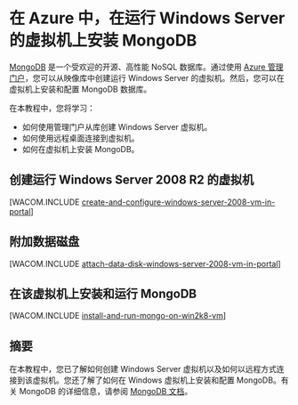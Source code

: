 <properties linkid="manage-windows-common-task-mongodb-vm" urlDisplayName="Install MongoDB" pageTitle="在 Windows Server 虚拟机上安装 MongoDB" metaKeywords="Azure vm, Azure MongoDB, Azure remote desktop" description="了解如何使用 Windows Server 2008 R2 创建 Azure 虚拟机，然后使用远程桌面安装 MongoDB。" metaCanonical="" services="virtual-machines" documentationCenter="" title="在 Azure 中，在运行 Windows Server 的虚拟机上安装 MongoDB" authors="kathydav" solutions="" manager="jeffreyg" editor="tysonn" />
<tags ms.service="virtual-machines"
    ms.date=""
    wacn.date=""
    />

# 在 Azure 中，在运行 Windows Server 的虚拟机上安装 MongoDB

[MongoDB][MongoDB] 是一个受欢迎的开源、高性能 NoSQL 数据库。通过使用 [Azure 管理门户][Azure 管理门户]，您可以从映像库中创建运行 Windows Server 的虚拟机。然后，您可以在虚拟机上安装和配置 MongoDB 数据库。

在本教程中，您将学习：

-   如何使用管理门户从库创建 Windows Server 虚拟机。
-   如何使用远程桌面连接到虚拟机。
-   如何在虚拟机上安装 MongoDB。

## 创建运行 Windows Server 2008 R2 的虚拟机

[WACOM.INCLUDE [create-and-configure-windows-server-2008-vm-in-portal](../includes/create-and-configure-windows-server-2008-vm-in-portal.md)]

## 附加数据磁盘

[WACOM.INCLUDE [attach-data-disk-windows-server-2008-vm-in-portal](../includes/attach-data-disk-windows-server-2008-vm-in-portal.md)]

## 在该虚拟机上安装和运行 MongoDB

[WACOM.INCLUDE [install-and-run-mongo-on-win2k8-vm](../includes/install-and-run-mongo-on-win2k8-vm.md)]

## 摘要

在本教程中，您已了解如何创建 Windows Server 虚拟机以及如何以远程方式连接到该虚拟机。您还了解了如何在 Windows 虚拟机上安装和配置 MongoDB。有关 MongoDB 的详细信息，请参阅 [MongoDB 文档][MongoDB 文档]。

  [MongoDB]: http://www.mongodb.org/
  [Azure 管理门户]: http://manage.windowsazure.cn
  [MongoDB 文档]: http://www.mongodb.org/display/DOCS/Home

